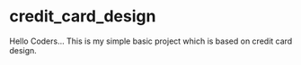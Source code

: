 # credit_card_design
Hello Coders... This is my simple basic project which is based on credit card design. 
